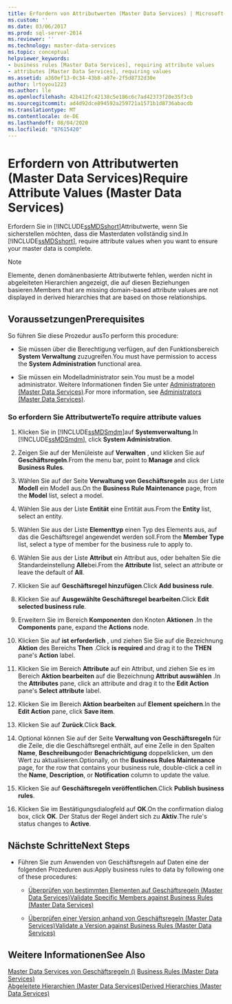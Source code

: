 ```yaml
---
title: Erfordern von Attributwerten (Master Data Services) | Microsoft-Dokumentation
ms.custom: ''
ms.date: 03/06/2017
ms.prod: sql-server-2014
ms.reviewer: ''
ms.technology: master-data-services
ms.topic: conceptual
helpviewer_keywords:
- business rules [Master Data Services], requiring attribute values
- attributes [Master Data Services], requiring values
ms.assetid: a360ef13-0c34-43b8-a87e-2f5d8732d30e
author: lrtoyou1223
ms.author: lle
ms.openlocfilehash: 42b412fc42138c5e186c6c7ad42373f20e35f3cb
ms.sourcegitcommit: ad4d92dce894592a259721a1571b1d8736abacdb
ms.translationtype: MT
ms.contentlocale: de-DE
ms.lasthandoff: 08/04/2020
ms.locfileid: "87615420"
---
```

# <a name="require-attribute-values-master-data-services"></a><span data-ttu-id="3b37f-102">Erfordern von Attributwerten (Master Data Services)</span><span class="sxs-lookup"><span data-stu-id="3b37f-102">Require Attribute Values (Master Data Services)</span></span>
  <span data-ttu-id="3b37f-103">Erfordern Sie in [!INCLUDE[ssMDSshort](../includes/ssmdsshort-md.md)]Attributwerte, wenn Sie sicherstellen möchten, dass die Masterdaten vollständig sind.</span><span class="sxs-lookup"><span data-stu-id="3b37f-103">In [!INCLUDE[ssMDSshort](../includes/ssmdsshort-md.md)], require attribute values when you want to ensure your master data is complete.</span></span>  
  
> [!NOTE]  
>  <span data-ttu-id="3b37f-104">Elemente, denen domänenbasierte Attributwerte fehlen, werden nicht in abgeleiteten Hierarchien angezeigt, die auf diesen Beziehungen basieren.</span><span class="sxs-lookup"><span data-stu-id="3b37f-104">Members that are missing domain-based attribute values are not displayed in derived hierarchies that are based on those relationships.</span></span>  
  
## <a name="prerequisites"></a><span data-ttu-id="3b37f-105">Voraussetzungen</span><span class="sxs-lookup"><span data-stu-id="3b37f-105">Prerequisites</span></span>  
 <span data-ttu-id="3b37f-106">So führen Sie diese Prozedur aus</span><span class="sxs-lookup"><span data-stu-id="3b37f-106">To perform this procedure:</span></span>  
  
-   <span data-ttu-id="3b37f-107">Sie müssen über die Berechtigung verfügen, auf den Funktionsbereich **System Verwaltung** zuzugreifen.</span><span class="sxs-lookup"><span data-stu-id="3b37f-107">You must have permission to access the **System Administration** functional area.</span></span>  
  
-   <span data-ttu-id="3b37f-108">Sie müssen ein Modelladministrator sein.</span><span class="sxs-lookup"><span data-stu-id="3b37f-108">You must be a model administrator.</span></span> <span data-ttu-id="3b37f-109">Weitere Informationen finden Sie unter [Administratoren &#40;Master Data Services&#41;](administrators-master-data-services.md).</span><span class="sxs-lookup"><span data-stu-id="3b37f-109">For more information, see [Administrators &#40;Master Data Services&#41;](administrators-master-data-services.md).</span></span>  
  
### <a name="to-require-attribute-values"></a><span data-ttu-id="3b37f-110">So erfordern Sie Attributwerte</span><span class="sxs-lookup"><span data-stu-id="3b37f-110">To require attribute values</span></span>  
  
1.  <span data-ttu-id="3b37f-111">Klicken Sie in [!INCLUDE[ssMDSmdm](../includes/ssmdsmdm-md.md)]auf **Systemverwaltung**.</span><span class="sxs-lookup"><span data-stu-id="3b37f-111">In [!INCLUDE[ssMDSmdm](../includes/ssmdsmdm-md.md)], click **System Administration**.</span></span>  
  
2.  <span data-ttu-id="3b37f-112">Zeigen Sie auf der Menüleiste auf **Verwalten** , und klicken Sie auf **Geschäftsregeln**.</span><span class="sxs-lookup"><span data-stu-id="3b37f-112">From the menu bar, point to **Manage** and click **Business Rules**.</span></span>  
  
3.  <span data-ttu-id="3b37f-113">Wählen Sie auf der Seite **Verwaltung von Geschäftsregeln** aus der Liste **Modell** ein Modell aus.</span><span class="sxs-lookup"><span data-stu-id="3b37f-113">On the **Business Rule Maintenance** page, from the **Model** list, select a model.</span></span>  
  
4.  <span data-ttu-id="3b37f-114">Wählen Sie aus der Liste **Entität** eine Entität aus.</span><span class="sxs-lookup"><span data-stu-id="3b37f-114">From the **Entity** list, select an entity.</span></span>  
  
5.  <span data-ttu-id="3b37f-115">Wählen Sie aus der Liste **Elementtyp** einen Typ des Elements aus, auf das die Geschäftsregel angewendet werden soll.</span><span class="sxs-lookup"><span data-stu-id="3b37f-115">From the **Member Type** list, select a type of member for the business rule to apply to.</span></span>  
  
6.  <span data-ttu-id="3b37f-116">Wählen Sie aus der Liste **Attribut** ein Attribut aus, oder behalten Sie die Standardeinstellung **Alle**bei.</span><span class="sxs-lookup"><span data-stu-id="3b37f-116">From the **Attribute** list, select an attribute or leave the default of **All**.</span></span>  
  
7.  <span data-ttu-id="3b37f-117">Klicken Sie auf **Geschäftsregel hinzufügen**.</span><span class="sxs-lookup"><span data-stu-id="3b37f-117">Click **Add business rule**.</span></span>  
  
8.  <span data-ttu-id="3b37f-118">Klicken Sie auf **Ausgewählte Geschäftsregel bearbeiten**.</span><span class="sxs-lookup"><span data-stu-id="3b37f-118">Click **Edit selected business rule**.</span></span>  
  
9. <span data-ttu-id="3b37f-119">Erweitern Sie im Bereich **Komponenten** den Knoten **Aktionen** .</span><span class="sxs-lookup"><span data-stu-id="3b37f-119">In the **Components** pane, expand the **Actions** node.</span></span>  
  
10. <span data-ttu-id="3b37f-120">Klicken Sie auf **ist erforderlich** , und ziehen Sie Sie auf die Bezeichnung **Aktion** des Bereichs **Then** .</span><span class="sxs-lookup"><span data-stu-id="3b37f-120">Click **is required** and drag it to the **THEN** pane's **Action** label.</span></span>  
  
11. <span data-ttu-id="3b37f-121">Klicken Sie im Bereich **Attribute** auf ein Attribut, und ziehen Sie es im Bereich **Aktion bearbeiten** auf die Bezeichnung **Attribut auswählen** .</span><span class="sxs-lookup"><span data-stu-id="3b37f-121">In the **Attributes** pane, click an attribute and drag it to the **Edit Action** pane's **Select attribute** label.</span></span>  
  
12. <span data-ttu-id="3b37f-122">Klicken Sie im Bereich **Aktion bearbeiten** auf **Element speichern**.</span><span class="sxs-lookup"><span data-stu-id="3b37f-122">In the **Edit Action** pane, click **Save item**.</span></span>  
  
13. <span data-ttu-id="3b37f-123">Klicken Sie auf **Zurück**.</span><span class="sxs-lookup"><span data-stu-id="3b37f-123">Click **Back**.</span></span>  
  
14. <span data-ttu-id="3b37f-124">Optional können Sie auf der Seite **Verwaltung von Geschäftsregeln** für die Zeile, die die Geschäftsregel enthält, auf eine Zelle in den Spalten **Name**, **Beschreibung**oder **Benachrichtigung** doppelklicken, um den Wert zu aktualisieren.</span><span class="sxs-lookup"><span data-stu-id="3b37f-124">Optionally, on the **Business Rules Maintenance** page, for the row that contains your business rule, double-click a cell in the **Name**, **Description**, or **Notification** column to update the value.</span></span>  
  
15. <span data-ttu-id="3b37f-125">Klicken Sie auf **Geschäftsregeln veröffentlichen**.</span><span class="sxs-lookup"><span data-stu-id="3b37f-125">Click **Publish business rules**.</span></span>  
  
16. <span data-ttu-id="3b37f-126">Klicken Sie im Bestätigungsdialogfeld auf **OK**.</span><span class="sxs-lookup"><span data-stu-id="3b37f-126">On the confirmation dialog box, click **OK**.</span></span> <span data-ttu-id="3b37f-127">Der Status der Regel ändert sich zu **Aktiv**.</span><span class="sxs-lookup"><span data-stu-id="3b37f-127">The rule's status changes to **Active**.</span></span>  
  
## <a name="next-steps"></a><span data-ttu-id="3b37f-128">Nächste Schritte</span><span class="sxs-lookup"><span data-stu-id="3b37f-128">Next Steps</span></span>  
  
-   <span data-ttu-id="3b37f-129">Führen Sie zum Anwenden von Geschäftsregeln auf Daten eine der folgenden Prozeduren aus:</span><span class="sxs-lookup"><span data-stu-id="3b37f-129">Apply business rules to data by following one of these procedures:</span></span>  
  
    -   [<span data-ttu-id="3b37f-130">Überprüfen von bestimmten Elementen auf Geschäftsregeln &#40;Master Data Services&#41;</span><span class="sxs-lookup"><span data-stu-id="3b37f-130">Validate Specific Members against Business Rules &#40;Master Data Services&#41;</span></span>](../../2014/master-data-services/validate-specific-members-against-business-rules-master-data-services.md)  
  
    -   [<span data-ttu-id="3b37f-131">Überprüfen einer Version anhand von Geschäftsregeln &#40;Master Data Services&#41;</span><span class="sxs-lookup"><span data-stu-id="3b37f-131">Validate a Version against Business Rules &#40;Master Data Services&#41;</span></span>](../../2014/master-data-services/validate-a-version-against-business-rules-master-data-services.md)  
  
## <a name="see-also"></a><span data-ttu-id="3b37f-132">Weitere Informationen</span><span class="sxs-lookup"><span data-stu-id="3b37f-132">See Also</span></span>  
 <span data-ttu-id="3b37f-133">[Master Data Services von Geschäftsregeln &#40;&#41;](../../2014/master-data-services/business-rules-master-data-services.md) </span><span class="sxs-lookup"><span data-stu-id="3b37f-133">[Business Rules &#40;Master Data Services&#41;](../../2014/master-data-services/business-rules-master-data-services.md) </span></span>  
 [<span data-ttu-id="3b37f-134">Abgeleitete Hierarchien &#40;Master Data Services&#41;</span><span class="sxs-lookup"><span data-stu-id="3b37f-134">Derived Hierarchies &#40;Master Data Services&#41;</span></span>](../../2014/master-data-services/derived-hierarchies-master-data-services.md)  
  
  
